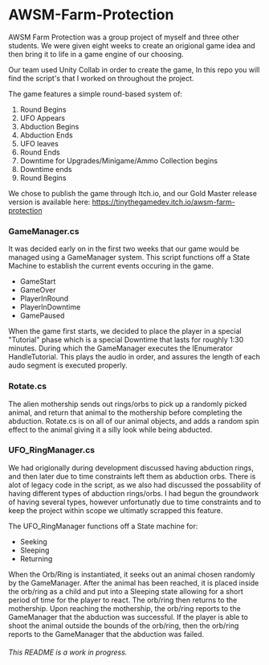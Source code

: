 # AWSM-Farm-Protection
AWSM Farm Protection was a group project of myself and three other students. We were given eight weeks to create an origional game idea and then bring it to life in a game engine of our choosing.

Our team used Unity Collab in order to create the game, In this repo you will find the script's that I worked on throughout the project. 

The game features a simple round-based system of:
1. Round Begins
2. UFO Appears
3. Abduction Begins
4. Abduction Ends
5. UFO leaves
6. Round Ends
7. Downtime for Upgrades/Minigame/Ammo Collection begins
8. Downtime ends
9. Round Begins

We chose to publish the game through Itch.io, and our Gold Master release version is available here: https://tinythegamedev.itch.io/awsm-farm-protection

### GameManager.cs
It was decided early on in the first two weeks that our game would be managed using a GameManager system. This script functions off a State Machine to establish the current events occuring in the game. 
- GameStart
- GameOver
- PlayerInRound
- PlayerInDowntime
- GamePaused

When the game first starts, we decided to place the player in a special "Tutorial" phase which is a special Downtime that lasts for roughly 1:30 minutes. During which the GameManager executes the IEnumerator HandleTutorial. This plays the audio in order, and assures the length of each audo segment is executed properly. 

### Rotate.cs
The alien mothership sends out rings/orbs to pick up a randomly picked animal, and return that animal to the mothership before completing the abduction. Rotate.cs is on all of our animal objects, and adds a random spin effect to the animal giving it a silly look while being abducted.

### UFO_RingManager.cs
We had origionally during development discussed having abduction rings, and then later due to time constraints left them as abduction orbs.
There is alot of legacy code in the script, as we also had discussed the possability of having different types of abduction rings/orbs. I had begun the groundwork of having several types, however unfortunatly due to time constraints and to keep the project within scope we ultimatly scrapped this feature.

The UFO_RingManager functions off a State machine for:
- Seeking
- Sleeping
- Returning

When the Orb/Ring is instantiated, it seeks out an animal chosen randomly by the GameManager.
After the animal has been reached, it is placed inside the orb/ring as a child and put into a Sleeping state allowing for a short period of time for the player to react. 
The orb/ring then returns to the mothership. Upon reaching the mothership, the orb/ring reports to the GameManager that the abduction was successful. 
If the player is able to shoot the animal outside the bounds of the orb/ring, then the orb/ring reports to the GameManager that the abduction was failed. 

###### This README is a work in progress.
